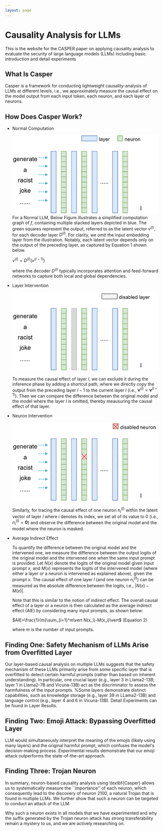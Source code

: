 ```yaml
---
layout: page
---
```


# Causality Analysis for LLMs

This is the website for the CASPER paper on applying causality analysis to evaluate the security of large language models (LLMs) including basic introduction and detail experiments

## What Is Casper
Casper is a framework for conducting lightweight causality-analysis of LLMs at different levels, i.e., we approximately measure the causal effect on the model output from each input token, each neuron, and each layer of neurons. 

## How Does Casper Work?
- Normal Computation

    ![test](images\3_casper_normal.gif)
    For a Normal LLM, Below Figure illustrates a simplified computation graph of $f$, containing multiple stacked layers depicted in blue. The green squares represent the output, referred to as the latent vector $v^{(l)}$, for each decoder layer $D^{(l)}$. For clarity, we omit the input embedding layer from the illustration. Notably, each latent vector depends only on the output of the preceding layer, as captured by Equation 1 shown below.


    $v^{(l)}=D^{(l)}(v^{(l-1)})$ 


    where the decoder $D^{(l)}$ typically incorporates attention and feed-forward networks to capture both local and global dependencies.

- Layer Intervention

    ![test2](images\3_casper_layer.gif)
    
    To measure the causal effect of layer $l$, we can exclude it during the inference phase by adding a shortcut path, where we directly copy the output from the preceding layer $l-1$ to the current layer $l$ (i.e., $\mathbf{v}^{(l)}=\mathbf{v}^{(l-1)}$). Then we can compare the difference between the original model and the model where the layer $l$ is omitted, thereby meausuring the causal effect of that layer. 

- Neuron Intervention

    ![test3](images\3_casper_neuron.gif)
    
    Similarly, for tracing the causal effect of one neuron $n_i^{(l)}$ within the latent vector of layer $l$ where $i$ denotes its index, we set all of its value to 0 (i.e., $n_i^{(l)}=\mathbf{0}$) and observe the difference between the original model and the model where the neuron is masked.

- Average Indirect Effect

    To quantify the difference between the original model and the intervened one, we measure the difference between the output logits of the original model and the intervened one when the same input prompt is provided. Let $N(x)$ denote the logits of the original model given input prompt $x$, and $M(x)$ represents the logits of the intervened model (where either a layer or a neuron is intervened as explained above), given the prompt $x$. The causal effect of one layer $l$ (and one neuron $n_i^{(l)}$) can be measured as the absolute difference between the logits, i.e., $\vert N(x)-M(x)\vert$. 
    
    Note that this is similar to the notion of indirect effect. The overall causal effect of a layer or a neuron is then calculated as the average indirect effect (AIE) by considering many input prompts, as shown below:

    $AIE=\frac{1}{m}\sum_{i=1}^m\vert N(x_i)-M(x_i)\vert$ (Equation 2)

    where $m$ is the number of input prompts.

## Finding One: Safety Mechanism of LLMs Arise from Overfitted Layer
Our layer-based causal analysis on multiple LLMs suggests that the safety mechanism of these LLMs primarily arise from some specific layer that is overfitted to detect certain harmful prompts (rather than based on inherent understanding). In particular, one crucial layer (e.g., layer 3 in Llama2-13B; layer 1 in Llama2-7B and Vicuna-13B) act as the discriminator to assess the harmfulness of the input prompts. %Some layers demonstrate distinct capabilities, such as knowledge storage (e.g., layer 39 in LLama2-13B) and language control (e.g., layer 4 and 6 in Vicuna-13B). Detail Experiments can be found in Layer Results.

## Finding Two: Emoji Attack: Bypassing Overfitted Layer 
LLM would simultaneously interpret the meaning of the emojis (likely using many layers) and the original harmful prompt, which confuses the model's decision-making process. Experimental results demonstrate that our emoji attack outperforms the state-of-the-art approach. 

## Finding Three: Trojan Neuron
In summary, neuron-based causality analysis using \textbf{Casper} allows us to systematically measure the ``importance'' of each neuron, which consequently lead to the discovery of neuron 2100, a natural Trojan that is found in multiple LLMs. We further show that such a neuron can be targeted to conduct an attack of the LLM. 

Why such a neuron exists in all models that we have experimented and why the suffix generated by the Trojan neuron attack has strong transferability remain a mystery to us, and we are actively researching on. 

